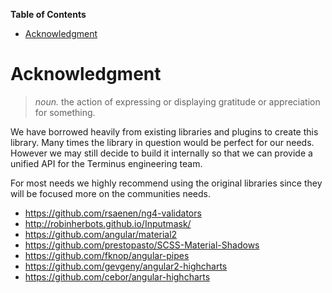 <!-- START doctoc generated TOC please keep comment here to allow auto update -->
<!-- DON'T EDIT THIS SECTION, INSTEAD RE-RUN doctoc TO UPDATE -->
**Table of Contents**

- [Acknowledgment](#acknowledgment)

<!-- END doctoc generated TOC please keep comment here to allow auto update -->


# Acknowledgment

> _noun._ the action of expressing or displaying gratitude or appreciation for something.


We have borrowed heavily from existing libraries and plugins to create this library. Many times the
library in question would be perfect for our needs. However we may still decide to build it
internally so that we can provide a unified API for the Terminus engineering team.

For most needs we highly recommend using the original libraries since they will be focused
more on the communities needs.

- https://github.com/rsaenen/ng4-validators
- http://robinherbots.github.io/Inputmask/
- https://github.com/angular/material2
- https://github.com/prestopasto/SCSS-Material-Shadows
- https://github.com/fknop/angular-pipes
- https://github.com/gevgeny/angular2-highcharts
- https://github.com/cebor/angular-highcharts
